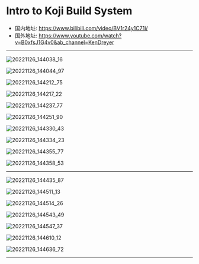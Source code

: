 # Intro to Koji Build System

* 国内地址: <https://www.bilibili.com/video/BV1r24y1C71i/>
* 国外地址: <https://www.youtube.com/watch?v=B0xfsJ1G4v0&ab_channel=KenDreyer>


---


![20221126_144038_16](image/20221126_144038_16.png)

![20221126_144044_97](image/20221126_144044_97.png)

![20221126_144212_75](image/20221126_144212_75.png)

![20221126_144217_22](image/20221126_144217_22.png)

![20221126_144237_77](image/20221126_144237_77.png)

![20221126_144251_90](image/20221126_144251_90.png)

![20221126_144330_43](image/20221126_144330_43.png)

![20221126_144334_23](image/20221126_144334_23.png)

![20221126_144355_77](image/20221126_144355_77.png)

![20221126_144358_53](image/20221126_144358_53.png)


---

![20221126_144435_87](image/20221126_144435_87.png)

![20221126_144511_13](image/20221126_144511_13.png)

![20221126_144514_26](image/20221126_144514_26.png)

![20221126_144543_49](image/20221126_144543_49.png)

![20221126_144547_37](image/20221126_144547_37.png)

![20221126_144610_12](image/20221126_144610_12.png)

![20221126_144636_72](image/20221126_144636_72.png)
























































---
